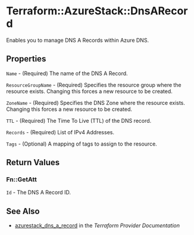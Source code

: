 # Terraform::AzureStack::DnsARecord

Enables you to manage DNS A Records within Azure DNS.

## Properties

`Name` - (Required) The name of the DNS A Record.

`ResourceGroupName` - (Required) Specifies the resource group where the resource exists. Changing this forces a new resource to be created.

`ZoneName` - (Required) Specifies the DNS Zone where the resource exists. Changing this forces a new resource to be created.

`TTL` - (Required) The Time To Live (TTL) of the DNS record.

`Records` - (Required) List of IPv4 Addresses.

`Tags` - (Optional) A mapping of tags to assign to the resource.


## Return Values

### Fn::GetAtt

`Id` - The DNS A Record ID.

## See Also

* [azurestack_dns_a_record](https://www.terraform.io/docs/providers/azurestack/r/dns_a_record.html) in the _Terraform Provider Documentation_